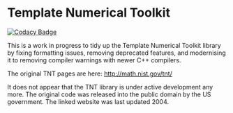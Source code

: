 # Template Numerical Toolkit

[![Codacy Badge](https://api.codacy.com/project/badge/Grade/8b0de458ae8f44a0a62d7fa60fd8c4f9)](https://www.codacy.com/app/dvalters/TNT?utm_source=github.com&amp;utm_medium=referral&amp;utm_content=dvalters/TNT&amp;utm_campaign=Badge_Grade)

This is a work in progress to tidy up the Template Numerical Toolkit library by fixing formatting issues, removing deprecated features, and modernising it to removing compiler warnings with newer C++ compilers.

The original TNT pages are here: http://math.nist.gov/tnt/

It does not appear that the TNT library is under active development any more. The original code was released into the public domain by the US government. The linked website was last updated 2004.


